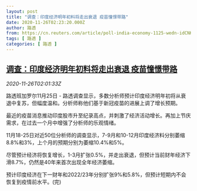 ```yaml
---
layout: post
title: "调查：印度经济明年初料将走出衰退 疫苗憧憬带路"
date: 2020-11-26T02:23:20.000Z
author: 路透
from: https://cn.reuters.com/article/poll-india-economy-1125-wedn-idCNKBS286056
tags: [ 路透 ]
categories: [ 路透 ]
---
```

<!--1606357400000-->
[调查：印度经济明年初料将走出衰退 疫苗憧憬带路](https://cn.reuters.com/article/poll-india-economy-1125-wedn-idCNKBS286056)
------

<div>
<div><i>2020-11-26T02:01:33Z</i></div><p>路透班加罗尔11月25日 - 路透调查显示，多数分析师预计印度经济明年初将从衰退中复苏，但幅度温和。分析师称他们基于新冠疫苗的进展上调了增长预期。</p><p>最近的疫苗消息推动印度股市升至纪录高点，并刺激了经济活动增长。再加上节庆需求，在过去一个月中增强了分析师的乐观情绪。</p><p>11月18-25日对近50位分析师的调查显示，7-9月和10-12月印度经济料分别萎缩8.8%和3%，上个月的预期分别为萎缩10.4%和5%。</p><p>尽管预计经济将恢复增长，1-3月扩张0.5%，并走出衰退，但预计当前财年经济下滑8.7%，仍然是40年来首次出现全年经济萎缩。</p><p>预计印度经济在下一财年和2022/23年分别扩张9%和5.8%，但预计短期内不会恢复到疫情前水平。(完)</p>
</div>
